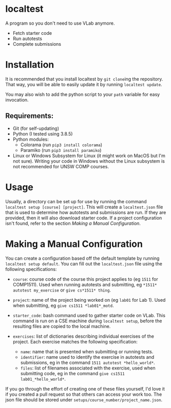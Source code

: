 # localtest

A program so you don't need to use VLab anymore.
 - Fetch starter code
 - Run autotests
 - Complete submissions

# Installation

It is recommended that you install localtest by `git clone`ing the repository. That way, you will be able to easily update it by running `localtest update`.

You may also wish to add the python script to your `path` variable for easy invocation.

## Requirements:
* Git (for self-updating)
* Python (I tested using 3.8.5)
* Python modules:
  * Colorama (run `pip3 install colorama`)
  * Paramiko (run `pip3 install paramiko`)
* Linux or Windows Subsystem for Linux (it might work on MacOS but I'm not sure). Writing your code in Windows without the Linux subsystem is not recommended for UNSW COMP courses.

# Usage

Usually, a directory can be set up for use by running the command 
`localtest setup [course] [project]`. This will create a 
`localtest.json` file that is used to determine how autotests and 
submissions are run. If they are provided, then it will also 
download starter code. If a project configuration isn't found, refer 
to the section *Making a Manual Configuration*.

# Making a Manual Configuration

You can create a configuration based off the default template by 
running `localtest setup default`. You can fill out the 
`localtest.json` file using the following specifications:

* `course`: course code of the course this project applies to (eg 
`1511` for COMP1511). Used when running autotests and submitting, eg
 `*1511* autotest my_exercise` or `give cs*1511* thing`.

* `project`: name of the project being worked on (eg `lab01` for Lab
 1). Used when submitting, eg `give cs1511 *lab01*_motd`.

* `starter_code`: bash command used to gather starter code on VLab. 
This command is run on a CSE machine during `localtest setup`, 
before the resulting files are copied to the local machine.

* `exercises`: list of dictionaries describing individual exercises of the project. Each exercise matches the following specification:

   * `name`: name that is presented when submitting or running tests.
   * `identifier`: name used to identify the exercise in autotests and submissions, eg in the command `1511 autotest *hello_world*`.
   * `files`: list of filenames associated with the exercise, used when submitting code, eg in the command `give cs1511 lab01_*hello_world*`.

If you go through the effort of creating one of these files yourself, I'd love it if you created a pull request so that others can access your work too. The json file should be stored under `setups/course_number/project_name.json`.
